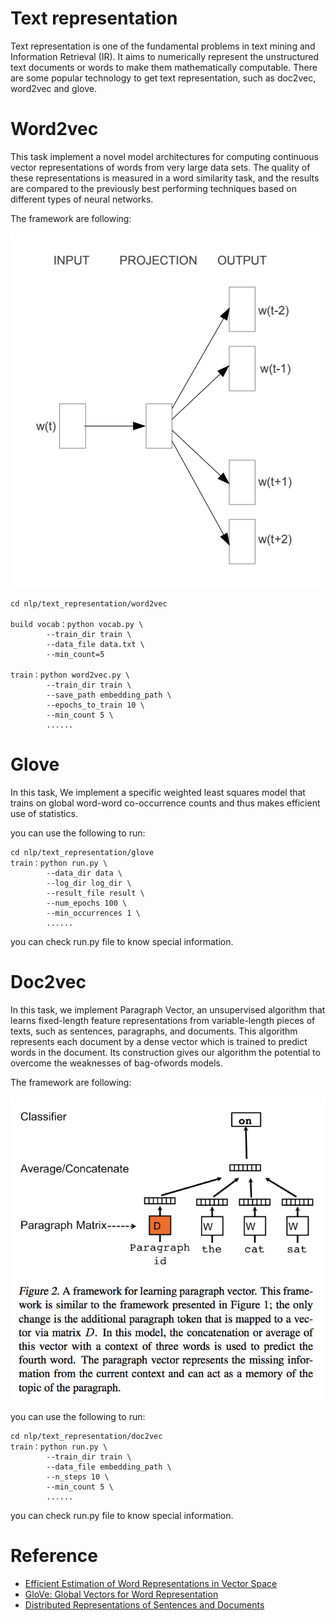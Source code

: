 # Text representation

Text representation is one of the fundamental problems in text mining and Information Retrieval (IR).
It aims to numerically represent the unstructured text documents or words to make them mathematically computable. 
There are some popular technology to get text representation, such as doc2vec, word2vec and glove.

# Word2vec

This task implement a novel model architectures for computing continuous vector representations of words from very large data sets.
The quality of these representations is measured in a word similarity task, and the results are compared to the previously
best performing techniques based on different types of neural networks.

The framework are following:

![word2vec](../../images/word2vec.png)

```
cd nlp/text_representation/word2vec

build vocab：python vocab.py \
        --train_dir train \
        --data_file data.txt \
        --min_count=5

train：python word2vec.py \
        --train_dir train \
        --save_path embedding_path \
        --epochs_to_train 10 \
        --min_count 5 \
        ......
```

# Glove

In this task, We implement a specific weighted least squares model that trains on global word-word co-occurrence counts and thus makes efficient use of statistics.

you can use the following to run:

```
cd nlp/text_representation/glove
train：python run.py \
        --data_dir data \
        --log_dir log_dir \
        --result_file result \
        --num_epochs 100 \
        --min_occurrences 1 \
        ......
```

you can check run.py file to know special information.

# Doc2vec

In this task, we implement Paragraph Vector, an unsupervised algorithm that learns fixed-length feature representations from variable-length pieces of texts, such as
sentences, paragraphs, and documents. This algorithm represents each document by a dense vector which is trained to predict words in the document.
Its construction gives our algorithm the potential to overcome the weaknesses of bag-ofwords models.

The framework are following:

![doc2vec](../../images/doc2vec.png)

you can use the following to run:

```
cd nlp/text_representation/doc2vec
train：python run.py \
        --train_dir train \
        --data_file embedding_path \
        --n_steps 10 \
        --min_count 5 \
        ......
```
you can check run.py file to know special information.

# Reference

- [Efficient Estimation of Word Representations in Vector Space](https://arxiv.org/pdf/1301.3781.pdf)
- [GloVe: Global Vectors for Word Representation](https://nlp.stanford.edu/projects/glove/)
- [Distributed Representations of Sentences and Documents](https://arxiv.org/pdf/1405.4053.pdf)

